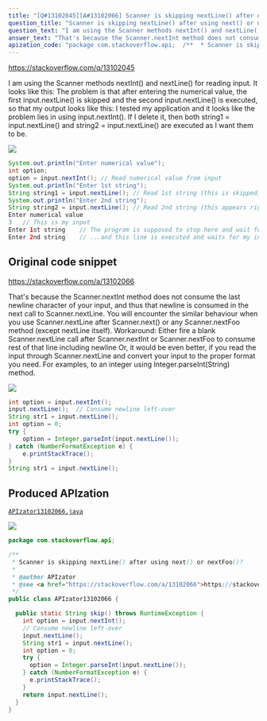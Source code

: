 ```yaml
---
title: "[Q#13102045][A#13102066] Scanner is skipping nextLine() after using next() or nextFoo()?"
question_title: "Scanner is skipping nextLine() after using next() or nextFoo()?"
question_text: "I am using the Scanner methods nextInt() and nextLine() for reading input. It looks like this: The problem is that after entering the numerical value, the first input.nextLine() is skipped and the second input.nextLine() is executed, so that my output looks like this: I tested my application and it looks like the problem lies in using input.nextInt(). If I delete it, then both string1 = input.nextLine() and string2 = input.nextLine() are executed as I want them to be."
answer_text: "That's because the Scanner.nextInt method does not consume the last newline character of your input, and thus that newline is consumed in the next call to Scanner.nextLine. You will encounter the similar behaviour when you use Scanner.nextLine after Scanner.next() or any Scanner.nextFoo method (except nextLine itself). Workaround: Either fire a blank Scanner.nextLine call after Scanner.nextInt or Scanner.nextFoo to consume rest of that line including newline Or, it would be even better, if you read the input through Scanner.nextLine and convert your input to the proper format you need. For examples, to an integer using Integer.parseInt(String) method."
apization_code: "package com.stackoverflow.api;  /**  * Scanner is skipping nextLine() after using next() or nextFoo()?  *  * @author APIzator  * @see <a href=\"https://stackoverflow.com/a/13102066\">https://stackoverflow.com/a/13102066</a>  */ public class APIzator13102066 {    public static String skip() throws RuntimeException {     int option = input.nextInt();     // Consume newline left-over     input.nextLine();     String str1 = input.nextLine();     int option = 0;     try {       option = Integer.parseInt(input.nextLine());     } catch (NumberFormatException e) {       e.printStackTrace();     }     return input.nextLine();   } }"
---
```


https://stackoverflow.com/q/13102045

I am using the Scanner methods nextInt() and nextLine() for reading input.
It looks like this:
The problem is that after entering the numerical value, the first input.nextLine() is skipped and the second input.nextLine() is executed, so that my output looks like this:
I tested my application and it looks like the problem lies in using input.nextInt(). If I delete it, then both string1 = input.nextLine() and string2 = input.nextLine() are executed as I want them to be.


<div class="code-logo"><img src="/stackoverflow.png" /></div>

```java
System.out.println("Enter numerical value");    
int option;
option = input.nextInt(); // Read numerical value from input
System.out.println("Enter 1st string"); 
String string1 = input.nextLine(); // Read 1st string (this is skipped)
System.out.println("Enter 2nd string");
String string2 = input.nextLine(); // Read 2nd string (this appears right after reading numerical value)
Enter numerical value
3   // This is my input
Enter 1st string    // The program is supposed to stop here and wait for my input, but is skipped
Enter 2nd string    // ...and this line is executed and waits for my input
```


## Original code snippet

https://stackoverflow.com/a/13102066

That&#x27;s because the Scanner.nextInt method does not consume the last newline character of your input, and thus that newline is consumed in the next call to Scanner.nextLine.
You will encounter the similar behaviour when you use Scanner.nextLine after Scanner.next() or any Scanner.nextFoo method (except nextLine itself).
Workaround:
Either fire a blank Scanner.nextLine call after Scanner.nextInt or Scanner.nextFoo to consume rest of that line including newline
Or, it would be even better, if you read the input through Scanner.nextLine and convert your input to the proper format you need. For examples, to an integer using Integer.parseInt(String) method.

<div class="code-logo"><img src="/stackoverflow.png" /></div>

```java
int option = input.nextInt();
input.nextLine();  // Consume newline left-over
String str1 = input.nextLine();
int option = 0;
try {
    option = Integer.parseInt(input.nextLine());
} catch (NumberFormatException e) {
    e.printStackTrace();
}
String str1 = input.nextLine();
```

## Produced APIzation

[`APIzator13102066.java`](https://github.com/pasqualesalza/apization-temp-data/raw/master/search/APIzator13102066.java)

<div class="code-logo"><img src="/apizator.png" /></div>

```java
package com.stackoverflow.api;

/**
 * Scanner is skipping nextLine() after using next() or nextFoo()?
 *
 * @author APIzator
 * @see <a href="https://stackoverflow.com/a/13102066">https://stackoverflow.com/a/13102066</a>
 */
public class APIzator13102066 {

  public static String skip() throws RuntimeException {
    int option = input.nextInt();
    // Consume newline left-over
    input.nextLine();
    String str1 = input.nextLine();
    int option = 0;
    try {
      option = Integer.parseInt(input.nextLine());
    } catch (NumberFormatException e) {
      e.printStackTrace();
    }
    return input.nextLine();
  }
}

```